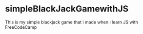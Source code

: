 # simpleBlackJackGamewithJS
This is my simple blackjack game that i made when i learn JS with FreeCodeCamp
